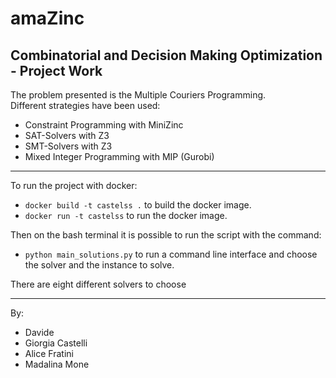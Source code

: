# amaZinc
Combinatorial and Decision Making Optimization - Project Work
<br> 
---
The problem presented is the Multiple Couriers Programming.<br>
Different strategies have been used:
- Constraint Programming with MiniZinc
- SAT-Solvers with Z3
- SMT-Solvers with Z3
- Mixed Integer Programming with MIP (Gurobi)
---
To run the project with docker:
- ```docker build -t castelss .``` to build the docker image.
- ```docker run -t castelss``` to run the docker image.

Then on the bash terminal it is possible to run the script with the command:
- ```python main_solutions.py``` to run a command line interface and choose the solver and the instance to solve.

There are eight different solvers to choose

---
By:
- Davide
- Giorgia Castelli
- Alice Fratini
- Madalina Mone
